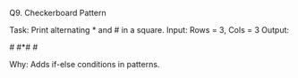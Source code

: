 Q9. Checkerboard Pattern

Task: Print alternating * and # in a square.
Input: Rows = 3, Cols = 3
Output:

*#*
#*#
*#*

Why: Adds if-else conditions in patterns.